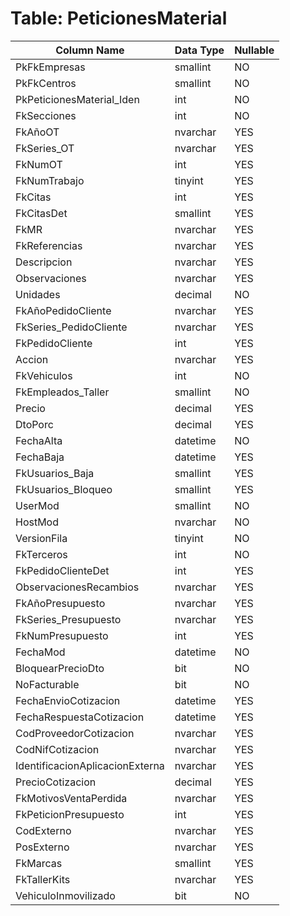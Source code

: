 # Table: PeticionesMaterial

| Column Name | Data Type | Nullable |
|-------------|-----------|----------|
| PkFkEmpresas | smallint | NO |
| PkFkCentros | smallint | NO |
| PkPeticionesMaterial_Iden | int | NO |
| FkSecciones | int | NO |
| FkAñoOT | nvarchar | YES |
| FkSeries_OT | nvarchar | YES |
| FkNumOT | int | YES |
| FkNumTrabajo | tinyint | YES |
| FkCitas | int | YES |
| FkCitasDet | smallint | YES |
| FkMR | nvarchar | YES |
| FkReferencias | nvarchar | YES |
| Descripcion | nvarchar | YES |
| Observaciones | nvarchar | YES |
| Unidades | decimal | NO |
| FkAñoPedidoCliente | nvarchar | YES |
| FkSeries_PedidoCliente | nvarchar | YES |
| FkPedidoCliente | int | YES |
| Accion | nvarchar | YES |
| FkVehiculos | int | NO |
| FkEmpleados_Taller | smallint | NO |
| Precio | decimal | YES |
| DtoPorc | decimal | YES |
| FechaAlta | datetime | NO |
| FechaBaja | datetime | YES |
| FkUsuarios_Baja | smallint | YES |
| FkUsuarios_Bloqueo | smallint | YES |
| UserMod | smallint | NO |
| HostMod | nvarchar | NO |
| VersionFila | tinyint | NO |
| FkTerceros | int | NO |
| FkPedidoClienteDet | int | YES |
| ObservacionesRecambios | nvarchar | YES |
| FkAñoPresupuesto | nvarchar | YES |
| FkSeries_Presupuesto | nvarchar | YES |
| FkNumPresupuesto | int | YES |
| FechaMod | datetime | NO |
| BloquearPrecioDto | bit | NO |
| NoFacturable | bit | NO |
| FechaEnvioCotizacion | datetime | YES |
| FechaRespuestaCotizacion | datetime | YES |
| CodProveedorCotizacion | nvarchar | YES |
| CodNifCotizacion | nvarchar | YES |
| IdentificacionAplicacionExterna | nvarchar | YES |
| PrecioCotizacion | decimal | YES |
| FkMotivosVentaPerdida | nvarchar | YES |
| FkPeticionPresupuesto | int | YES |
| CodExterno | nvarchar | YES |
| PosExterno | nvarchar | YES |
| FkMarcas | smallint | YES |
| FkTallerKits | nvarchar | YES |
| VehiculoInmovilizado | bit | NO |
